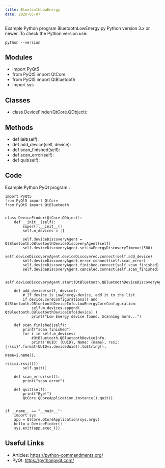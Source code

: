 ```yaml
---
title: BluetoothLowEnergy
date: 2020-05-07
---
```

Example Python program BluetoothLowEnergy.py
Python version 3.x or newer.
To check the Python version use:

    python --version

## Modules

* import PyQt5
* from PyQt5 import QtCore
* from PyQt5 import QtBluetooth
* import sys

## Classes

* class DeviceFinder(QtCore.QObject):

## Methods

* def __init__(self):
* def add_device(self, device):
* def scan_finished(self):
* def scan_error(self):
* def quit(self):

## Code

Example Python PyQt program :

    import PyQt5
    from PyQt5 import QtCore
    from PyQt5 import QtBluetooth
    
    
    class DeviceFinder(QtCore.QObject):
        def __init__(self):
            super().__init__()
            self.m_devices = []
    
            self.deviceDiscoveryAgent = QtBluetooth.QBluetoothDeviceDiscoveryAgent(self)
            self.deviceDiscoveryAgent.setLowEnergyDiscoveryTimeout(500)
            self.deviceDiscoveryAgent.deviceDiscovered.connect(self.add_device)
            self.deviceDiscoveryAgent.error.connect(self.scan_error)
            self.deviceDiscoveryAgent.finished.connect(self.scan_finished)
            self.deviceDiscoveryAgent.canceled.connect(self.scan_finished)
    
            self.deviceDiscoveryAgent.start(QtBluetooth.QBluetoothDeviceDiscoveryAgent.DiscoveryMethod(2))
    
        def add_device(self, device):
            # If device is LowEnergy-device, add it to the list
            if device.coreConfigurations() and QtBluetooth.QBluetoothDeviceInfo.LowEnergyCoreConfiguration:
                self.m_devices.append( QtBluetooth.QBluetoothDeviceInfo(device) )
                print("Low Energy device found. Scanning more...")
    
        def scan_finished(self):
            print("scan finished")
            for i in self.m_devices:
                #QtBluetooth.QBluetoothDeviceInfo.
                print('UUID: {UUID}, Name: {name}, rssi: {rssi}'.format(UUID=i.deviceUuid().toString(),
                                                                        name=i.name(),
                                                                        rssi=i.rssi()))
            self.quit()
    
        def scan_error(self):
            print("scan error")
    
        def quit(self):
            print("Bye!")
            QtCore.QCoreApplication.instance().quit()
    
    
    if __name__ == "__main__":
        import sys
        app = QtCore.QCoreApplication(sys.argv)
        hello = DeviceFinder()
        sys.exit(app.exec_())

## Useful Links

- Articles: https://python-commandments.org/
- PyQt: https://pythonpyqt.com/

